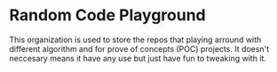 # Random Code Playground
This organization is used to store the repos that playing arround with different algorithm and for prove of
concepts (POC) projects. It doesn't neccesary means it have any use but just have fun to tweaking with it.

